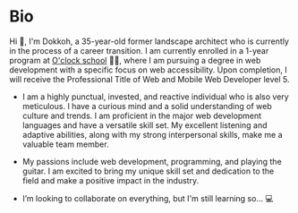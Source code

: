 # Bio

Hi :wave:, I'm Dokkoh, a 35-year-old former landscape architect who is currently in the process of a career transition.
I am currently enrolled in a 1-year program at [O'clock school](https://oclock.io/) :man_student:, where I am pursuing a degree in web development with a specific focus on web accessibility. Upon completion, I will receive the Professional Title of Web and Mobile Web Developer level 5.

- I am a highly punctual, invested, and reactive individual who is also very meticulous. I have a curious mind and a solid understanding of web culture and trends.
I am proficient in the major web development languages and have a versatile skill set. My excellent listening and adaptive abilities, along with my strong interpersonal skills, make me a valuable team member.

- My passions include web development, programming, and playing the guitar. I am excited to bring my unique skill set and dedication to the field and make a positive impact in the industry.

- I’m looking to collaborate on everything, but I'm still learning so... :computer:
